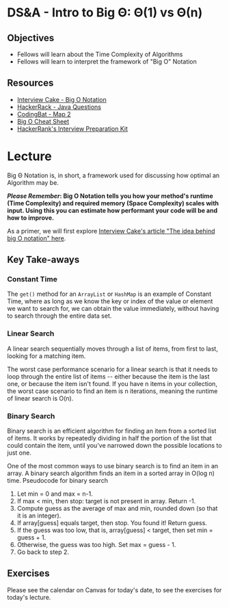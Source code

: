 # DS&A - Intro to Big Θ: Θ(1) vs Θ(n)

## Objectives

* Fellows will learn about the Time Complexity of Algorithms
* Fellows will learn to interpret the framework of "Big O" Notation

## Resources

* [Interview Cake - Big O Notation](https://www.interviewcake.com/article/java/big-o-notation-time-and-space-complexity)
* [HackerRack - Java Questions](https://www.hackerrank.com/domains/java)
* [CodingBat - Map 2](https://codingbat.com/java/Map-2)
* [Big O Cheat Sheet](http://bigocheatsheet.com/)
* [HackerRank's Interview Preparation Kit](https://www.hackerrank.com/interview/interview-preparation-kit)

# Lecture

Big Θ Notation is, in short, a framework used for discussing how optimal an Algorithm may be.

**_Please Remember_: Big O Notation tells you how your method's runtime (Time Complexity) and required memory (Space Complexity) scales with input. Using this you can estimate how performant your code will be and how to improve.**

As a primer, we will first explore [Interview Cake's article "The idea behind big O notation" here](https://www.interviewcake.com/article/java/big-o-notation-time-and-space-complexity).

## Key Take-aways

### Constant Time

The `get()` method for an `ArrayList` or `HashMap` is an example of Constant Time, where as long as we know the key or index of the value or element we want to search for, we can obtain the value immediately, without having to search through the entire data set. 

### Linear Search

A linear search sequentially moves through a list of items, from first to last, looking for a matching item.

The worst case performance scenario for a linear search is that it needs to loop through the entire list of items -- either because the item is the last one, or because the item isn't found. If you have n items in your collection, the worst case scenario to find an item is n iterations, meaning the runtime of linear search is O(n).

### Binary Search

Binary search is an efficient algorithm for finding an item from a sorted list of items. It works by repeatedly dividing in half the portion of the list that could contain the item, until you've narrowed down the possible locations to just one.

One of the most common ways to use binary search is to find an item in an array. A binary search algorithm finds an item in a sorted array in O(log n) time.
Pseudocode for binary search

1. Let min = 0 and max = n-1.
2. If max < min, then stop: target is not present in array. Return -1.
3. Compute guess as the average of max and min, rounded down (so that it is an integer).
4. If array[guess] equals target, then stop. You found it! Return guess.
5. If the guess was too low, that is, array[guess] < target, then set min = guess + 1.
6. Otherwise, the guess was too high. Set max = guess - 1.
7. Go back to step 2.

## Exercises

Please see the calendar on Canvas for today's date, to see the exercises for today's lecture.
